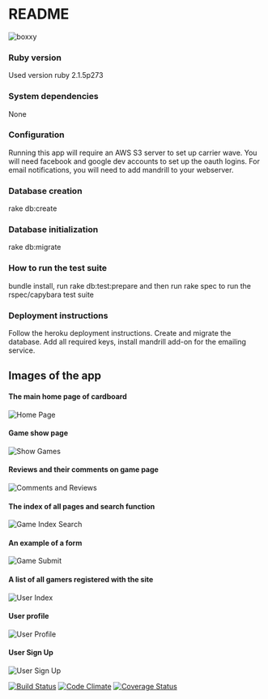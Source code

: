 # README

![boxxy](http://i.imgur.com/9n0cmic.gif "boxxy")

### Ruby version
Used version ruby 2.1.5p273

### System dependencies
None

### Configuration
Running this app will require an AWS S3 server to set up carrier wave.
You will need facebook and google dev accounts to set up the oauth logins.
For email notifications, you will need to add mandrill to your webserver.

### Database creation
rake db:create

### Database initialization
rake db:migrate

### How to run the test suite
bundle install, run rake db:test:prepare and then run rake spec to run the rspec/capybara test suite

### Deployment instructions
Follow the heroku deployment instructions.  Create and migrate the database.
Add all required keys, install mandrill add-on for the emailing service.

## Images of the app
#### The main home page of cardboard
![Home Page](
https://i.imgur.com/H7bMWy2.jpg)

#### Game show page
![Show Games](
http://i.imgur.com/kY9mYSv.png)

#### Reviews and their comments on game page
![Comments and Reviews](
https://i.imgur.com/rZ4MFgu.png)

#### The index of all pages and search function
![Game Index Search](
http://i.imgur.com/zrJqy7b.png)


#### An example of a form
![Game Submit](
https://i.imgur.com/gSA0bp4.png)

#### A list of all gamers registered with the site
![User Index](
https://i.imgur.com/SBfCDRi.png)

#### User profile
![User Profile](
https://i.imgur.com/f8Xfvo1.png)

#### User Sign Up
![User Sign Up](
http://i.imgur.com/AHbOm0S.png)


[![Build Status](https://travis-ci.org/SensitiveLion/cardboard.svg?branch=master)](https://travis-ci.org/SensitiveLion/cardboard) [![Code Climate](
https://codeclimate.com/github/SensitiveLion/cardboard.png)](https://codeclimate.com/github/SensitiveLion/cardboard) [![Coverage Status](
https://coveralls.io/repos/SensitiveLion/cardboard/badge.png)](https://coveralls.io/r/SensitiveLion/cardboard)
